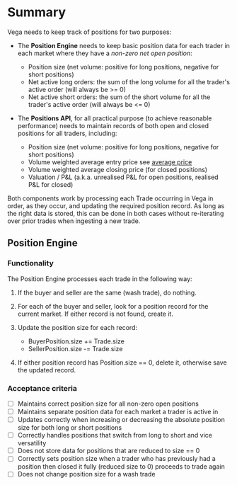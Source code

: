 # Summary

Vega needs to keep track of positions for two purposes:

- The **Position Engine** needs to keep basic position data for each trader in each market where they have a *non-zero net open position*:
	- Position size (net volume: positive for long positions, negative for short positions)
	- Net active long orders: the sum of the long volume for all the trader's active order (will always be >= 0)
	- Net active short orders: the sum of the short volume for all the trader's active order (will always be <= 0)

- The **Positions API**, for all practical purpose (to achieve reasonable performance) needs to maintain records of both open and closed positions for all traders, including:
	- Position size (net volume: positive for long positions, negative for short positions)
	- Volume weighted average entry price see [average price](https://gitlab.com/vega-protocol/product/wikis/Trading-and-Protocol-Glossary#average-entry-price)
	- Volume weighted average closing price (for closed positions)
	- Valuation / P&L (a.k.a. unrealised P&L for open positions, realised P&L for closed)

Both components work by processing each Trade occurring in Vega in order, as they occur, and updating the required position record. As long as the right data is stored, this can be done in both cases without re-iterating over prior trades when ingesting a new trade.


## Position Engine

### Functionality

The Position Engine processes each trade in the following way:

1. If the buyer and seller are the same (wash trade), do nothing.

1. For each of the buyer and seller, look for a position record for the current market. If either record is not found, create it.

1. Update the position size for each record:
	- BuyerPosition.size += Trade.size
	- SellerPosition.size -= Trade.size

1. If either position record has Position.size == 0, delete it, otherwise save the updated record.

### Acceptance criteria

- [ ] Maintains correct position size for all non-zero open positions
- [ ] Maintains separate position data for each market a trader is active in
- [ ] Updates correctly when increasing or decreasing the absolute position size for both long or short positions
- [ ] Correctly handles positions that switch from long to short and vice versatility
- [ ] Does not store data for positions that are reduced to size == 0
- [ ] Correctly sets position size when a trader who has previously had a position then closed it fully (reduced size to 0) proceeds to trade again
- [ ] Does not change position size for a wash trade